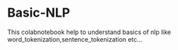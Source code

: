 # Basic-NLP
This colabnotebook help to understand basics of nlp like word_tokenization,sentence_tokenization etc...
